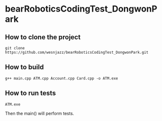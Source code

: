 # bearRoboticsCodingTest_DongwonPark

## How to clone the project
```
git clone https://github.com/wesnjazz/bearRoboticsCodingTest_DongwonPark.git
```

## How to build
```
g++ main.cpp ATM.cpp Account.cpp Card.cpp -o ATM.exe
```

## How to run tests
```
ATM.exe
```
Then the main() will perform tests.

